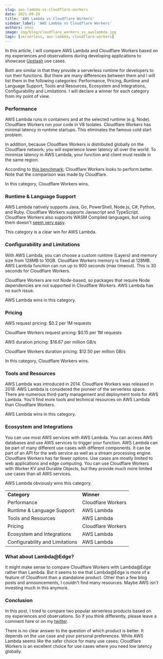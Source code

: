 ```yaml
---
slug: aws-lambda-vs-cloudflare-workers
date: 2021-09-29
title: 'AWS Lambda vs Cloudflare Workers'
sidebar_label: 'AWS Lambda vs Cloudflare Workers'
authors: enes
image: img/blog/cloudflare_workers_vs_awslambda.jpg
tags: [serverless, aws-lambda, cloudflare-workers]
---
```





In this article, I will compare AWS Lambda and Cloudflare Workers based on my experiences and observations during developing applications to showcase [Upstash](https://upstash.com) use cases. 

Both are similar in that they provide a serverless runtime for developers to run their functions. But there are many differences between them and I will list them in the following categories: Performance, Pricing, Runtime and Language Support, Tools and Resources, Ecosystem and Integrations, Configurability and Limitations.  I will declare a winner for each category from my point of view.

<!--truncate-->


### Performance

AWS Lambda runs in containers and at the selected runtime (e.g. Node). Cloudflare Workers run your code in V8 Isolates. Cloudflare Workers has minimal latency in runtime startups. This eliminates the famous cold start problem.

In addition, because Cloudflare Workers is distributed globally on the Cloudflare network; you will experience lower latency all over the world. To minimize latency in AWS Lambda, your function and client must reside in the same region.

According to [this benchmark](https://news.ycombinator.com/item?id=17445134); Cloudflare Workers looks to perform better. Note that the comparison was made by Cloudflare.

In this category, Cloudflare Workers wins.


### Runtime & Language Support

AWS Lambda natively supports Java, Go, PowerShell, Node.js, C#, Python, and Ruby. Cloudflare Workers supports Javascript and TypeScript. Cloudflare Workers also supports WASM Compiled languages, but using them doesn't [seem very easy](https://developers.cloudflare.com/workers/tutorials/workers-kv-from-rust).

This category is a clear win for AWS Lambda.


### Configurability and Limitations

With AWS Lambda, you can choose a custom runtime (Layers) and memory size from 128MB to 10GB. Cloudflare Workers memory is fixed at 128MB. AWS Lambda function can run up to 900 seconds (max timeout). This is 30 seconds for Cloudflare Workers.

Cloudflare Workers are not Node-based, so packages that require Node dependencies are not supported in Cloudflare Workers. AWS Lambda has no such issue.

AWS Lambda wins in this category.


### Pricing

AWS request pricing:  $0.2 per 1M requests

Cloudflare Workers request pricing: $0.15 per 1M requests

AWS duration pricing: $16.67 per million GB/s

Cloudflare Workers duration pricing: $12.50 per million GB/s

In this category, Cloudflare Workers wins.


### Tools and Resources

AWS Lambda was introduced in 2014. Cloudflare Workers was released in 2018. AWS Lambda is considered the pioneer of the serverless space. There are numerous third-party management and deployment tools for AWS Lambda. You'll find more tools and technical resources on AWS Lambda than Cloudflare Workers.

AWS Lambda wins in this category.


### Ecosystem and Integrations

You can use most AWS services with AWS Lambda. You can access AWS databases and use AWS services to trigger your function. AWS Lambda can be part of many different use cases with different components. It can be part of an API for the web service as well as a stream processing engine. Cloudflare Workers has far fewer options. Use cases are mostly limited to web applications and edge computing. You can use Cloudflare Workers with Worker KV and Durable Objects, but they provide much more limited use cases than all AWS services.

AWS Lambda obviously wins this category.


<table>
  <tr>
   <td><strong>Category</strong>
   </td>
   <td><strong>Winner</strong>
   </td>
  </tr>
  <tr>
   <td>Performance
   </td>
   <td>Cloudflare Workers
   </td>
  </tr>
  <tr>
   <td>Runtime & Language Support
   </td>
   <td>AWS Lambda
   </td>
  </tr>
  <tr>
   <td>Tools and Resources
   </td>
   <td>AWS Lambda
   </td>
  </tr>
  <tr>
   <td>Pricing
   </td>
   <td>Cloudflare Workers
   </td>
  </tr>
  <tr>
   <td>Ecosystem and Integrations
   </td>
   <td>AWS Lambda
   </td>
  </tr>
  <tr>
   <td> Configurability and Limitations
   </td>
   <td>AWS Lambda
   </td>
  </tr>
</table>



### What about Lambda@Edge?

It might make sense to compare Cloudflare Workers with Lambda@Edge rather than Lambda. But it seems to me that Lambda@Edge is more of a feature of Cloudfront than a standalone product. Other than a few blog posts and announcements, I couldn't find many resources. Maybe AWS isn't investing much in this anymore.


### Conclusion

In this post, I tried to compare two popular serverless products based on my experiences and observations. So if you think differently, please leave a comment here or on my [twitter](https://twitter.com/enesakar).

There is no clear answer to the question of which product is better. It depends on the use case and your personal preferences. While AWS Lambda seems like the safer choice for many use cases; Cloudflare Workers is an excellent choice for use cases where you need low latency globally.
